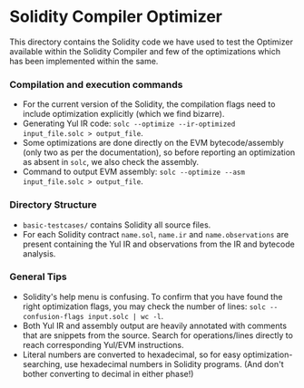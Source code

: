 # Solidity Compiler Optimizer

This directory contains the Solidity code we have used to test the Optimizer available within the Solidity Compiler and few of the optimizations which has been implemented within the same. 

### Compilation and execution commands

- For the current version of the Solidity, the compilation flags need to include optimization explicitly (which we find bizarre).
- Generating Yul IR code: `solc --optimize --ir-optimized input_file.solc > output_file`.
- Some optimizations are done directly on the EVM bytecode/assembly (only two as per the documentation), so before reporting an optimization as absent in `solc`, we also check the assembly.
- Command to output EVM assembly: `solc --optimize --asm input_file.solc > output_file`.

### Directory Structure

- `basic-testcases/` contains Solidity all source files.
- For each Solidity contract `name.sol`, `name.ir` and `name.observations` are present containing the Yul IR and observations from the IR and bytecode analysis.

### General Tips

- Solidity's help menu is confusing. To confirm that you have found the right optimization flags, you may check the number of lines: `solc --confusion-flags input.solc | wc -l`.
- Both Yul IR and assembly output are heavily annotated with comments that are snippets from the source. Search for operations/lines directly to reach corresponding Yul/EVM instructions.
- Literal numbers are converted to hexadecimal, so for easy optimization-searching, use hexadecimal numbers in Solidity programs. (And don't bother converting to decimal in either phase!)

